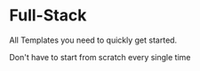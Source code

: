 # Full-Stack

All Templates you need to quickly get started.


Don't have to start from scratch every single time
